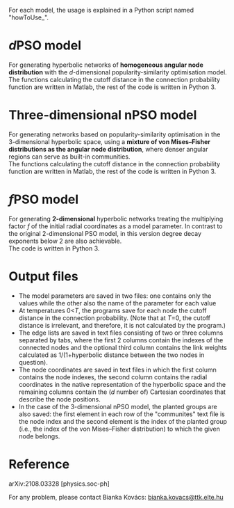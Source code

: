 For each model, the usage is explained in a Python script named "howToUse_".


# *d*PSO model
For generating hyperbolic networks of **homogeneous angular node distribution** with the *d*-dimensional popularity-similarity optimisation model.  
The functions calculating the cutoff distance in the connection probability function are written in Matlab, the rest of the code is written in Python 3.


# Three-dimensional nPSO model
For generating networks based on popularity-similarity optimisation in the 3-dimensional hyperbolic space, using a **mixture of von Mises–Fisher distributions as the angular node distribution**, where denser angular regions can serve as built-in communities.  
The functions calculating the cutoff distance in the connection probability function are written in Matlab, the rest of the code is written in Python 3.


# *f*PSO model
For generating **2-dimensional** hyperbolic networks treating the multiplying factor *f* of the initial radial coordinates as a model parameter. In contrast to the original 2-dimensional PSO model, in this version degree decay exponents below 2 are also achievable.  
The code is written in Python 3.


# Output files
- The model parameters are saved in two files: one contains only the values while the other also the name of the parameter for each value
- At temperatures 0<*T*, the programs save for each node the cutoff distance in the connection probability. (Note that at *T*=0, the cutoff distance is irrelevant, and therefore, it is not calculated by the program.)
- The edge lists are saved in text files consisting of two or three columns separated by tabs, where the first 2 columns contain the indexes of the connected nodes and the optional third column contains the link weights calculated as 1/(1+hyperbolic distance between the two nodes in question).
- The node coordinates are saved in text files in which the first column contains the node indexes, the second column contains the radial coordinates in the native representation of the hyperbolic space and the remaining columns contain the (*d* number of) Cartesian coordinates that describe the node positions.
- In the case of the 3-dimensional nPSO model, the planted groups are also saved: the first element in each row of the "communites" text file is the node index and the second element is the index of the planted group (i.e., the index of the von Mises–Fisher distribution) to which the given node belongs.


# Reference
arXiv:2108.03328 [physics.soc-ph]

For any problem, please contact Bianka Kovács: <bianka.kovacs@ttk.elte.hu>
